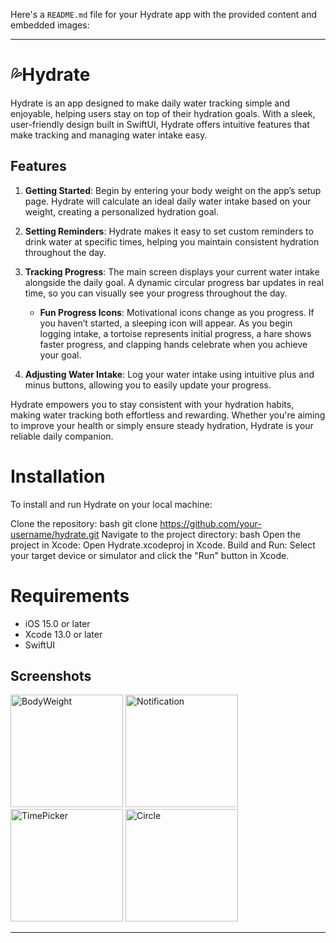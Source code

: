 Here's a `README.md` file for your Hydrate app with the provided content and embedded images:

---

# 💦Hydrate

Hydrate is an app designed to make daily water tracking simple and enjoyable, helping users stay on top of their hydration goals. With a sleek, user-friendly design built in SwiftUI, Hydrate offers intuitive features that make tracking and managing water intake easy.

## Features

1. **Getting Started**: Begin by entering your body weight on the app’s setup page. Hydrate will calculate an ideal daily water intake based on your weight, creating a personalized hydration goal.




2. **Setting Reminders**: Hydrate makes it easy to set custom reminders to drink water at specific times, helping you maintain consistent hydration throughout the day.



3. **Tracking Progress**: The main screen displays your current water intake alongside the daily goal. A dynamic circular progress bar updates in real time, so you can visually see your progress throughout the day.
   - **Fun Progress Icons**: Motivational icons change as you progress. If you haven’t started, a sleeping icon will appear. As you begin logging intake, a tortoise represents initial progress, a hare shows faster progress, and clapping hands celebrate when you achieve your goal.




4. **Adjusting Water Intake**: Log your water intake using intuitive plus and minus buttons, allowing you to easily update your progress.

Hydrate empowers you to stay consistent with your hydration habits, making water tracking both effortless and rewarding. Whether you're aiming to improve your health or simply ensure steady hydration, Hydrate is your reliable daily companion.



# Installation
To install and run Hydrate on your local machine:

Clone the repository:
bash
git clone https://github.com/your-username/hydrate.git
Navigate to the project directory:
bash
Open the project in Xcode: Open Hydrate.xcodeproj in Xcode.
Build and Run: Select your target device or simulator and click the "Run" button in Xcode.



# Requirements
- iOS 15.0 or later 
- Xcode 13.0 or later
- SwiftUI







## Screenshots

<p float="left">
  <img width="180" alt="BodyWeight" src="https://github.com/user-attachments/assets/59cdf78b-b60d-4b07-bb69-450ab5b63959">
  <img width="180" alt="Notification" src="https://github.com/user-attachments/assets/d31773a3-ad28-40d8-9c60-8369e2050d9b">
  <img width="180" alt="TimePicker" src="https://github.com/user-attachments/assets/81e717a5-95cf-41d7-b3a8-0aba544694af">
  <img width="180" alt="Circle" src="https://github.com/user-attachments/assets/55371330-97ce-475f-ae4a-3edbcf7cfd49">
</p>





---

